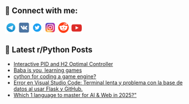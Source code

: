 ## 🔎 Connect with me:
[<img src="https://github.com/bullbesh/bullbesh/blob/main/images/Telegram.png" width="32" height="32" />](https://t.me/bullbesh)
[<img src="https://github.com/bullbesh/bullbesh/blob/main/images/VK.png" width="32" height="32" />](https://vk.com/bullbesh)
[<img src="https://github.com/bullbesh/bullbesh/blob/main/images/Twitter.png" width="32" height="32" />](https://twitter.com/bullbesh1)
[<img src="https://github.com/bullbesh/bullbesh/blob/main/images/Instagram.png" width="32" height="32" />](https://www.instagram.com/bullbesh)
[<img src="https://github.com/bullbesh/bullbesh/blob/main/images/Reddit.png" width="32" height="32" />](https://www.reddit.com/user/bullbesh)
[<img src="https://github.com/bullbesh/bullbesh/blob/main/images/YouTube.png" width="32" height="32" />](https://www.youtube.com/channel/UCtfjRs6uzgq5mfm8S06WTcg)

## 📕 Latest r/Python Posts
<!-- BLOG-POST-LIST:START -->
- [Interactive PID and H2 Optimal Controller](https://www.reddit.com/r/Python/comments/1nc1xel/interactive_pid_and_h2_optimal_controller/)
- [Baba is you, learning games](https://www.reddit.com/r/Python/comments/1nc0etx/baba_is_you_learning_games/)
- [cython for coding a game engine?](https://www.reddit.com/r/Python/comments/1nbx7l6/cython_for_coding_a_game_engine/)
- [Error en Visual Studio Code: Terminal lenta y problema con la base de datos al usar Flask y GitHub.](https://www.reddit.com/r/Python/comments/1nbugq8/error_en_visual_studio_code_terminal_lenta_y/)
- [Which 1 language to master for Al &amp; Web in 2025?&quot;](https://www.reddit.com/r/Python/comments/1nbtpoo/which_1_language_to_master_for_al_web_in_2025/)
<!-- BLOG-POST-LIST:END -->
